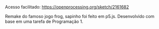 Acesso facilitado: https://openprocessing.org/sketch/2161682

Remake do famoso jogo frog, sapinho foi feito em p5.js.
Desenvolvido com base em uma tarefa de Programação 1.
